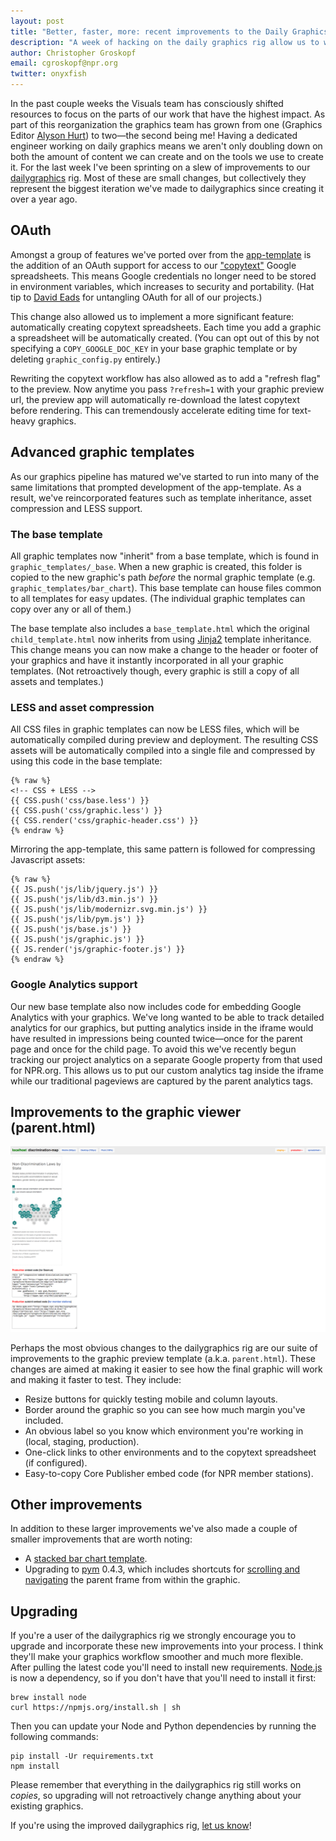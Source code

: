 ```yaml
---
layout: post
title: "Better, faster, more: recent improvements to the Daily Graphics rig"
description: "A week of hacking on the daily graphics rig allow us to work faster and with more flexible components."
author: Christopher Groskopf
email: cgroskopf@npr.org
twitter: onyxfish
---
```


In the past couple weeks the Visuals team has consciously shifted resources to focus on the parts of our work that have the highest impact. As part of this reorganization the graphics team has grown from one (Graphics Editor [Alyson Hurt](https://twitter.com/alykat)) to two&mdash;the second being me! Having a dedicated engineer working on daily graphics means we aren't only doubling down on both the amount of content we can create and on the tools we use to create it. For the last week I've been sprinting on a slew of improvements to our [dailygraphics](https://github.com/nprapps/dailygraphics) rig. Most of these are small changes, but collectively they represent the biggest iteration we've made to dailygraphics since creating it over a year ago.

## OAuth

Amongst a group of features we've ported over from the [app-template](https://github.com/nprapps/app-template) is the addition of an OAuth support for access to our ["copytext"](https://github.com/nprapps/dailygraphics#connecting-to-a-google-spreadsheet) Google spreadsheets. This means Google credentials no longer need to be stored in environment variables, which increases to security and portability. (Hat tip to [David Eads](https://twitter.com/eads) for untangling OAuth for all of our projects.)

This change also allowed us to implement a more significant feature: automatically creating copytext spreadsheets. Each time you add a graphic a spreadsheet will be automatically created. (You can opt out of this by not specifying a ``COPY_GOOGLE_DOC_KEY`` in your base graphic template or by deleting ``graphic_config.py`` entirely.)

Rewriting the copytext workflow has also allowed as to add a "refresh flag" to the preview. Now anytime you pass ``?refresh=1`` with your graphic preview url, the preview app will automatically re-download the latest copytext before rendering. This can tremendously accelerate editing time for text-heavy graphics.

## Advanced graphic templates

As our graphics pipeline has matured we've started to run into many of the same limitations that prompted development of the app-template. As a result, we've reincorporated features such as template inheritance, asset compression and LESS support.

### The base template

All graphic templates now "inherit" from a base template, which is found in ``graphic_templates/_base``. When a new graphic is created, this folder is copied to the new graphic's path *before* the normal graphic template (e.g. ``graphic_templates/bar_chart``). This base template can house files common to all templates for easy updates. (The individual graphic templates can copy over any or all of them.)

The base template also includes a ``base_template.html`` which the original ``child_template.html`` now inherits from using [Jinja2](http://jinja.pocoo.org/docs/dev/) template inheritance. This change means you can now make a change to the header or footer of your graphics and have it instantly incorporated in all your graphic templates. (Not retroactively though, every graphic is still a copy of all assets and templates.)

### LESS and asset compression

All CSS files in graphic templates can now be LESS files, which will be automatically compiled during preview and deployment. The resulting CSS assets will be automatically compiled into a single file and compressed by using this code in the base template:

```
{% raw %}
<!-- CSS + LESS -->
{{ CSS.push('css/base.less') }}
{{ CSS.push('css/graphic.less') }}
{{ CSS.render('css/graphic-header.css') }}
{% endraw %}
```

Mirroring the app-template, this same pattern is followed for compressing Javascript assets:

```
{% raw %}
{{ JS.push('js/lib/jquery.js') }}
{{ JS.push('js/lib/d3.min.js') }}
{{ JS.push('js/lib/modernizr.svg.min.js') }}
{{ JS.push('js/lib/pym.js') }}
{{ JS.push('js/base.js') }}
{{ JS.push('js/graphic.js') }}
{{ JS.render('js/graphic-footer.js') }}
{% endraw %}
```

### Google Analytics support

Our new base template also now includes code for embedding Google Analytics with your graphics. We've long wanted to be able to track detailed analytics for our graphics, but putting analytics inside in the iframe would have resulted in impressions being counted twice&mdash;once for the parent page and once for the child page. To avoid this we've recently begun tracking our project analytics on a separate Google property from that used for NPR.org. This allows us to put our custom analytics tag inside the iframe while our traditional pageviews are captured by the parent analytics tags.

## Improvements to the graphic viewer (parent.html)

<img src="/img/posts/dailygraphics-parent.png">

Perhaps the most obvious changes to the dailygraphics rig are our suite of improvements to the graphic preview template (a.k.a. ``parent.html``). These changes are aimed at making it easier to see how the final graphic will work and making it faster to test. They include:

* Resize buttons for quickly testing mobile and column layouts.
* Border around the graphic so you can see how much margin you've included.
* An obvious label so you know which environment you're working in (local, staging, production).
* One-click links to other environments and to the copytext spreadsheet (if configured).
* Easy-to-copy Core Publisher embed code (for NPR member stations).

## Other improvements

In addition to these larger improvements we've also made a couple of smaller improvements that are worth noting:

* A [stacked bar chart template](https://github.com/nprapps/dailygraphics/tree/master/graphic_templates/stacked_bar_chart).
* Upgrading to [pym](http://blog.apps.npr.org/pym.js/) 0.4.3, which includes shortcuts for [scrolling and navigating](http://blog.apps.npr.org/pym.js/#example-navigation) the parent frame from within the graphic.

## Upgrading

If you're a user of the dailygraphics rig we strongly encourage you to upgrade and incorporate these new improvements into your process. I think they'll make your graphics workflow smoother and much more flexible. After pulling the latest code you'll need to install new requirements. [Node.js](https://nodejs.org/) is now a dependency, so if you don't have that you'll need to install it first:

```
brew install node
curl https://npmjs.org/install.sh | sh
```

Then you can update your Node and Python dependencies by running the following commands:

```
pip install -Ur requirements.txt
npm install
```

Please remember that everything in the dailygraphics rig still works on *copies*, so upgrading will not retroactively change anything about your existing graphics.

If you're using the improved dailygraphics rig, [let us know](mailto:nprapps@npr.org)!
